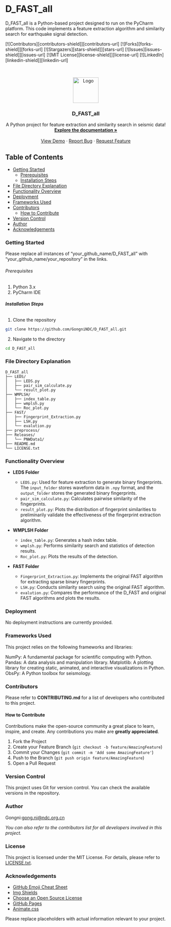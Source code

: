 # D_FAST_all

D_FAST_all is a Python-based project designed to run on the PyCharm platform. This code implements a feature extraction algorithm and similarity search for earthquake signal detection.

<!-- PROJECT SHIELDS -->

[![Contributors][contributors-shield]][contributors-url]
[![Forks][forks-shield]][forks-url]
[![Stargazers][stars-shield]][stars-url]
[![Issues][issues-shield]][issues-url]
[![MIT License][license-shield]][license-url]
[![LinkedIn][linkedin-shield]][linkedin-url]

<!-- PROJECT LOGO -->
<br />

<p align="center">
  <a href="https://github.com/your_github_name/D_FAST_all">
    <img src="images/logo.png" alt="Logo" width="80" height="80">
  </a>

  <h3 align="center">D_FAST_all</h3>
  <p align="center">
    A Python project for feature extraction and similarity search in seismic data!
    <br />
    <a href="https://github.com/your_github_name/D_FAST_all"><strong>Explore the documentation »</strong></a>
    <br />
    <br />
    <a href="https://github.com/your_github_name/D_FAST_all">View Demo</a>
    ·
    <a href="https://github.com/your_github_name/D_FAST_all/issues">Report Bug</a>
    ·
    <a href="https://github.com/your_github_name/D_FAST_all/issues">Request Feature</a>
  </p>
</p>

## Table of Contents

- [Getting Started](#getting-started)
  - [Prerequisites](#prerequisites)
  - [Installation Steps](#installation-steps)
- [File Directory Explanation](#file-directory-explanation)
- [Functionality Overview](#functionality-overview)
- [Deployment](#deployment)
- [Frameworks Used](#frameworks-used)
- [Contributors](#contributors)
  - [How to Contribute](#how-to-contribute)
- [Version Control](#version-control)
- [Author](#author)
- [Acknowledgements](#acknowledgements)

### Getting Started

Please replace all instances of “your_github_name/D_FAST_all” with “your_github_name/your_repository” in the links.

###### Prerequisites

1. Python 3.x
2. PyCharm IDE

###### **Installation Steps**

1. Clone the repository

```sh
git clone https://github.com/GongniNDC/D_FAST_all.git
```

2. Navigate to the directory

```sh
cd D_FAST_all
```

### File Directory Explanation

```
D_FAST_all
├── LEDS/
│   ├── LEDS.py
│   ├── pair_sim_calculate.py
│   └── result_plot.py
├── WMPLSH/
│   ├── index_table.py
│   ├── wmplsh.py
│   └── Roc_plot.py
├── FAST/
│   ├── Fingerprint_Extraction.py
│   ├── LSH.py
│   └── evalution.py
├── preprocess/
├── Releases/
│   └── PNWData1/
├── README.md
└── LICENSE.txt
```

### Functionality Overview

- **LEDS Folder**
  - `LEDS.py`: Used for feature extraction to generate binary fingerprints. The `input_folder` stores waveform data in `.npy` format, and the `output_folder` stores the generated binary fingerprints.
  - `pair_sim_calculate.py`: Calculates pairwise similarity of the fingerprints.
  - `result_plot.py`: Plots the distribution of fingerprint similarities to preliminarily validate the effectiveness of the fingerprint extraction algorithm.

- **WMPLSH Folder**
  - `index_table.py`: Generates a hash index table.
  - `wmplsh.py`: Performs similarity search and statistics of detection results.
  - `Roc_plot.py`: Plots the results of the detection.

- **FAST Folder**
  - `Fingerprint_Extraction.py`: Implements the original FAST algorithm for extracting sparse binary fingerprints.
  - `LSH.py`: Conducts similarity search using the original FAST algorithm.
  - `evalution.py`: Compares the performance of the D_FAST and original FAST algorithms and plots the results.

### Deployment

No deployment instructions are currently provided.

### Frameworks Used
This project relies on the following frameworks and libraries:

NumPy: A fundamental package for scientific computing with Python.
Pandas: A data analysis and manipulation library.
Matplotlib: A plotting library for creating static, animated, and interactive visualizations in Python.
ObsPy: A Python toolbox for seismology.

### Contributors

Please refer to **CONTRIBUTING.md** for a list of developers who contributed to this project.

#### How to Contribute

Contributions make the open-source community a great place to learn, inspire, and create. Any contributions you make are **greatly appreciated**.

1. Fork the Project
2. Create your Feature Branch (`git checkout -b feature/AmazingFeature`)
3. Commit your Changes (`git commit -m 'Add some AmazingFeature'`)
4. Push to the Branch (`git push origin feature/AmazingFeature`)
5. Open a Pull Request

### Version Control

This project uses Git for version control. You can check the available versions in the repository.

### Author

Gongni:gong.ni@ndc.org.cn


*You can also refer to the contributors list for all developers involved in this project.*

### License

This project is licensed under the MIT License. For details, please refer to [LICENSE.txt](https://github.com/your_github_name/D_FAST_all/blob/master/LICENSE.txt).

### Acknowledgements

- [GitHub Emoji Cheat Sheet](https://www.webpagefx.com/tools/emoji-cheat-sheet)
- [Img Shields](https://shields.io)
- [Choose an Open Source License](https://choosealicense.com)
- [GitHub Pages](https://pages.github.com)
- [Animate.css](https://daneden.github.io/animate.css)


Please replace placeholders with actual information relevant to your project.